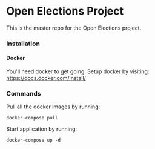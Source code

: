 # Open Elections Project

This is the master repo for the Open Elections project.

### Installation

#### Docker 

You'll need docker to get going. Setup docker by visiting: https://docs.docker.com/install/

### Commands

Pull all the docker images by running: 

    docker-compose pull
    
Start application by running:

    docker-compose up -d
